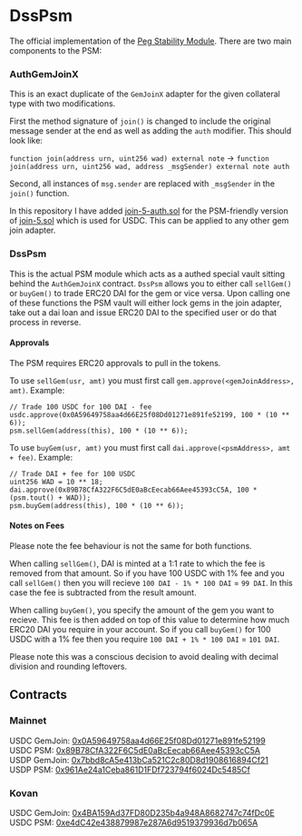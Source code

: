 # DssPsm

The official implementation of the [Peg Stability Module](https://forum.makerdao.com/t/mip29-peg-stability-module/5071). There are two main components to the PSM:

### AuthGemJoinX

This is an exact duplicate of the `GemJoinX` adapter for the given collateral type with two modifications.

First the method signature of `join()` is changed to include the original message sender at the end as well as adding the `auth` modifier. This should look like:

`function join(address urn, uint256 wad) external note` -> `function join(address urn, uint256 wad, address _msgSender) external note auth`

Second, all instances of `msg.sender` are replaced with `_msgSender` in the `join()` function.

In this repository I have added [join-5-auth.sol](https://github.com/BellwoodStudios/dss-psm/blob/master/src/join-5-auth.sol) for the PSM-friendly version of [join-5.sol](https://github.com/makerdao/dss-gem-joins/blob/master/src/join-5.sol) which is used for USDC. This can be applied to any other gem join adapter.

### DssPsm

This is the actual PSM module which acts as a authed special vault sitting behind the `AuthGemJoinX` contract. `DssPsm` allows you to either call `sellGem()` or `buyGem()` to trade ERC20 DAI for the gem or vice versa. Upon calling one of these functions the PSM vault will either lock gems in the join adapter, take out a dai loan and issue ERC20 DAI to the specified user or do that process in reverse.

#### Approvals

The PSM requires ERC20 approvals to pull in the tokens.

To use `sellGem(usr, amt)` you must first call `gem.approve(<gemJoinAddress>, amt)`. Example:

    // Trade 100 USDC for 100 DAI - fee
    usdc.approve(0x0A59649758aa4d66E25f08Dd01271e891fe52199, 100 * (10 ** 6));
    psm.sellGem(address(this), 100 * (10 ** 6));

To use `buyGem(usr, amt)` you must first call `dai.approve(<psmAddress>, amt + fee)`. Example:

    // Trade DAI + fee for 100 USDC
    uint256 WAD = 10 ** 18;
    dai.approve(0x89B78CfA322F6C5dE0aBcEecab66Aee45393cC5A, 100 * (psm.tout() + WAD));
    psm.buyGem(address(this), 100 * (10 ** 6));

#### Notes on Fees

Please note the fee behaviour is not the same for both functions.

When calling `sellGem()`, DAI is minted at a 1:1 rate to which the fee is removed from that amount. So if you have 100 USDC with 1% fee and you call `sellGem()` then you will recieve `100 DAI - 1% * 100 DAI` = `99 DAI`. In this case the fee is subtracted from the result amount.

When calling `buyGem()`, you specify the amount of the gem you want to recieve. This fee is then added on top of this value to determine how much ERC20 DAI you require in your account. So if you call `buyGem()` for 100 USDC with a 1% fee then you require `100 DAI + 1% * 100 DAI` = `101 DAI`.

Please note this was a conscious decision to avoid dealing with decimal division and rounding leftovers. 

## Contracts

### Mainnet

USDC GemJoin: [0x0A59649758aa4d66E25f08Dd01271e891fe52199](https://etherscan.io/address/0x0A59649758aa4d66E25f08Dd01271e891fe52199#code)  
USDC PSM: [0x89B78CfA322F6C5dE0aBcEecab66Aee45393cC5A](https://etherscan.io/address/0x89B78CfA322F6C5dE0aBcEecab66Aee45393cC5A#code)  
USDP GemJoin: [0x7bbd8cA5e413bCa521C2c80D8d1908616894Cf21](https://etherscan.io/address/0x7bbd8cA5e413bCa521C2c80D8d1908616894Cf21#code)  
USDP PSM: [0x961Ae24a1Ceba861D1FDf723794f6024Dc5485Cf](https://etherscan.io/address/0x961Ae24a1Ceba861D1FDf723794f6024Dc5485Cf#code)  

### Kovan

USDC GemJoin: [0x4BA159Ad37FD80D235b4a948A8682747c74fDc0E](https://kovan.etherscan.io/address/0x4BA159Ad37FD80D235b4a948A8682747c74fDc0E#code)  
USDC PSM: [0xe4dC42e438879987e287A6d9519379936d7b065A](https://kovan.etherscan.io/address/0xe4dC42e438879987e287A6d9519379936d7b065A#code)  